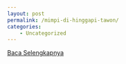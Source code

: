 ```yaml
---
layout: post
permalink: /mimpi-di-hinggapi-tawon/
categories:
    - Uncategorized
---
```


[Baca Selengkapnya](/10)